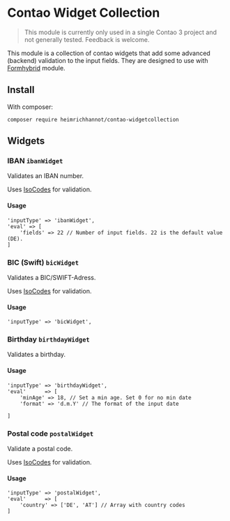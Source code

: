 # Contao Widget Collection

> This module is currently only used in a single Contao 3 project and not generally tested. Feedback is welcome.

This module is a collection of contao widgets that add some advanced (backend) validation to the input fields. They are designed to use with [Formhybrid](https://github.com/heimrichhannot/contao-formhybrid) module. 


## Install

With composer:

```
composer require heimrichhannot/contao-widgetcollection
```


## Widgets


### IBAN `ibanWidget`

Validates an IBAN number.

Uses [IsoCodes](https://github.com/ronanguilloux/IsoCodes) for validation.

#### Usage

```
'inputType' => 'ibanWidget',
'eval' => [
    'fields' => 22 // Number of input fields. 22 is the default value (DE). 
]
```


### BIC (Swift) `bicWidget`

Validates a BIC/SWIFT-Adress.

Uses [IsoCodes](https://github.com/ronanguilloux/IsoCodes) for validation.

#### Usage

```
'inputType' => 'bicWidget',
```


### Birthday `birthdayWidget`

Validates a birthday.

#### Usage

```
'inputType' => 'birthdayWidget',
'eval'      => [
    'minAge' => 18, // Set a min age. Set 0 for no min date
    'format' => 'd.m.Y' // The format of the input date
   
]
```


### Postal code `postalWidget`

Validate a postal code.

Uses [IsoCodes](https://github.com/ronanguilloux/IsoCodes) for validation.

#### Usage

```
'inputType' => 'postalWidget',
'eval'      => [
    'country' => ['DE', 'AT'] // Array with country codes
]
```